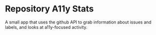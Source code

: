 # Repository A11y Stats

A small app that uses the github API to grab information about issues and labels, and looks at a11y-focused activity.